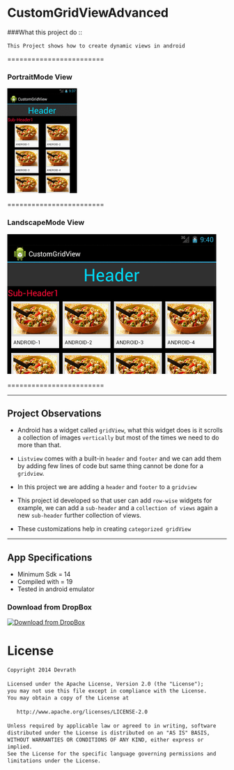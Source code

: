 # CustomGridViewAdvanced

###What this project do :: 

    This Project shows how to create dynamic views in android
    
========================

### PortraitMode View
![CustomGridViewAdvanced-Portrait](https://github.com/devrath/CustomGridViewAdvanced/blob/master/snapshot_portrait.gif)          

========================

### LandscapeMode View
![CustomGridViewAdvanced-Landscape](https://github.com/devrath/CustomGridViewAdvanced/blob/master/snapshot_landscape.gif)

========================



---

## Project Observations

* Android has a widget called `gridView`, what this widget does is it scrolls a collection of images `vertically` but most of the times we need to do more than that.

* `Listview` comes with a built-in `header` and `footer` and we can add them by adding few lines of code but same thing cannot be done for a `gridview`.

* In this project we are adding a `header` and `footer` to a `gridview`

* This project id developed so that user can add `row-wise` widgets for example, we can add a `sub-header` and a `collection of views` again a new `sub-header` further collection of views.

* These customizations help in creating `categorized gridView`  

---

## App Specifications

* Minimum Sdk = 14
* Compiled with = 19
* Tested in android emulator

### Download from DropBox
[![Download from DropBox](https://dt8kf6553cww8.cloudfront.net/static/images/icons/blue_dropbox_glyph-vflJ8-C5d.png)](https://www.dropbox.com/s/z6vvqa1k3gkq497/CustomGridViewAdvanced.rar)


License
=======

    Copyright 2014 Devrath
    
    Licensed under the Apache License, Version 2.0 (the "License");
    you may not use this file except in compliance with the License.
    You may obtain a copy of the License at

       http://www.apache.org/licenses/LICENSE-2.0

    Unless required by applicable law or agreed to in writing, software
    distributed under the License is distributed on an "AS IS" BASIS,
    WITHOUT WARRANTIES OR CONDITIONS OF ANY KIND, either express or implied.
    See the License for the specific language governing permissions and
    limitations under the License.

